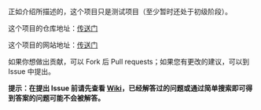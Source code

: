 正如介绍所描述的，这个项目只是测试项目（至少暂时还处于初级阶段）。

这个项目的仓库地址：[传送门](https://github.com/qz-cqy/sto-rui_er-orz)

这个项目的网站地址：[传送门](http://rui_er.ak-ioi.cf)

如果你想做出贡献，可以 Fork 后 Pull requests；如果您有更改的建议，可以到 Issue 中提出。

**提示：在提出 Issue 前请先查看 [Wiki](https://github.com/qz-cqy/sto-rui_er-orz/wiki)，已经解答过的问题或通过简单搜索即可得到答案的问题可能不会被解答。**
